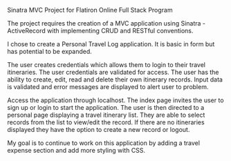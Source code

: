Sinatra MVC Project for Flatiron Online Full Stack Program


The project requires the creation of a MVC application using Sinatra - ActiveRecord with implementing CRUD and
RESTful conventions. 

I chose to create a Personal Travel Log application. It is basic in form but has potential to be expanded.

The user creates credentials which allows them to login to their travel itineraries. The user credentials are validated
for access. The user has the ability to create, edit, read and delete their own itinerary records. Input data is 
validated and error messages are displayed to alert user to problem.

Access the application through localhost. The index page invites the user to sign up or login to start the application.
The user is then directed to a personal page displaying a travel itinerary list. They are able to select records from 
the list to view/edit the record. If there are no itineraries displayed they have the option to create a new record or
logout.

My goal is to continue to work on this application by adding a travel expense section and add more styling with CSS.
